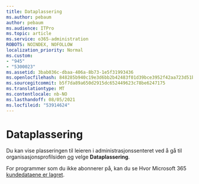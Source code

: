 ```yaml
---
title: Dataplassering
ms.author: pebaum
author: pebaum
ms.audience: ITPro
ms.topic: article
ms.service: o365-administration
ROBOTS: NOINDEX, NOFOLLOW
localization_priority: Normal
ms.custom:
- "945"
- "5300023"
ms.assetid: 3bab036c-dbaa-406a-8b73-1e5f31993436
ms.openlocfilehash: 848285b940c19e3d6bb2b42483f01d39bce3952f42aa723d51b1a6392f0f1dcc
ms.sourcegitcommit: b5f7da89a650d2915dc652449623c78be6247175
ms.translationtype: MT
ms.contentlocale: nb-NO
ms.lasthandoff: 08/05/2021
ms.locfileid: "53914624"
---
```

# <a name="data-location"></a>Dataplassering

Du kan vise plasseringen til leieren i administrasjonssenteret ved å gå til organisasjonsprofilsiden [  og](https://admin.microsoft.com/AdminPortal/Home#/Settings/OrganizationProfile) velge **Dataplassering**.

For programmer som du ikke abonnerer på, kan du se Hvor Microsoft 365 [kundedataene er lagret](https://docs.microsoft.com/office365/enterprise/o365-data-locations).